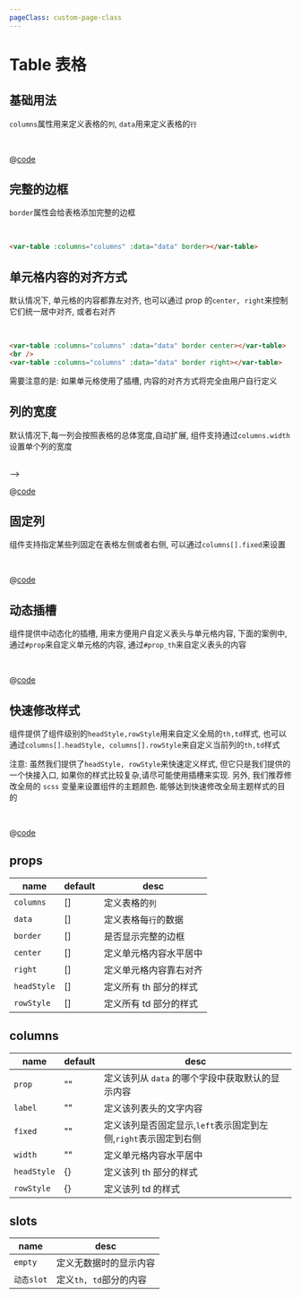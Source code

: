 ```yaml
---
pageClass: custom-page-class
---
```


# Table 表格

## 基础用法

`columns`属性用来定义表格的`列`, `data`用来定义表格的`行`

<br/>

<Table-Base/>

@[code](../comps/Table/Base.vue)

## 完整的边框

`border`属性会给表格添加完整的边框

<br/>
<Table-Border/>

```html
<var-table :columns="columns" :data="data" border></var-table>
```

## 单元格内容的对齐方式

默认情况下, 单元格的内容都靠左对齐, 也可以通过 prop 的`center, right`来控制它们统一居中对齐, 或者右对齐

<br/>
<Table-Align/>

```html
<var-table :columns="columns" :data="data" border center></var-table>
<br />
<var-table :columns="columns" :data="data" border right></var-table>
```

需要注意的是: 如果单元格使用了插槽, 内容的对齐方式将完全由用户自行定义

## 列的宽度

默认情况下,每一列会按照表格的总体宽度,自动扩展, 组件支持通过`columns.width`设置单个列的宽度

<br/>
<Table-Width/> -->

@[code](../comps/Table/Width.vue)

## 固定列

组件支持指定某些列固定在表格左侧或者右侧, 可以通过`columns[].fixed`来设置

<br/>

<Table-Scroll/>

@[code](../comps/Table/Scroll.vue)

## 动态插槽

组件提供中动态化的插槽, 用来方便用户自定义表头与单元格内容, 下面的案例中, 通过`#prop`来自定义单元格的内容, 通过`#prop_th`来自定义表头的内容

<br/>

<Table-Slot/>

@[code](../comps/Table/Slot.vue)

## 快速修改样式

组件提供了组件级别的`headStyle,rowStyle`用来自定义全局的`th,td`样式, 也可以通过`columns[].headStyle, columns[].rowStyle`来自定义当前列的`th,td`样式

注意: 虽然我们提供了`headStyle, rowStyle`来快速定义样式, 但它只是我们提供的一个快接入口, 如果你的样式比较复杂,请尽可能使用插槽来实现. 另外, 我们推荐修改全局的 `scss` 变量来设置组件的主题颜色. 能够达到快速修改全局主题样式的目的

<br/>

<Table-Style/>

@[code](../comps/Table/Style.vue)

## props

| name         | default | desc                   |
| ------------ | ------- | ---------------------- |
| `columns`    | []      | 定义表格的`列`         |
| `data`      | []      | 定义表格每`行`的数据   |
| `border`    | []      | 是否显示完整的边框     |
| `center`    | []      | 定义单元格内容水平居中 |
| `right`     | []      | 定义单元格内容靠右对齐 |
| `headStyle` | []      | 定义所有 th 部分的样式 |
| `rowStyle`  | []      | 定义所有 td 部分的样式 |

## columns

| name         | default | desc                                                            |
| ------------ | ------- | --------------------------------------------------------------- |
| `prop`       | ""      | 定义该列从 `data` 的哪个字段中获取默认的显示内容                |
| `label`     | ""      | 定义该列表头的文字内容                                          |
| `fixed`     | ""      | 定义该列是否固定显示,`left`表示固定到左侧,`right`表示固定到右侧 |
| `width`     | ""      | 定义单元格内容水平居中                                          |
| `headStyle` | {}      | 定义该列 th 部分的样式                                          |
| `rowStyle`  | {}      | 定义该列 td 的样式                                              |

## slots

| name        | desc                   |
| ----------- | ---------------------- |
| `empty`     | 定义无数据时的显示内容 |
| `动态slot` | 定义`th, td`部分的内容 |
